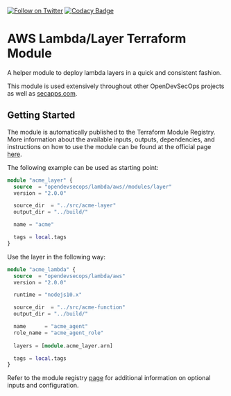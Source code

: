 [![Follow on Twitter](https://img.shields.io/twitter/follow/opendevsecops.svg?logo=twitter)](https://twitter.com/opendevsecops)
[![Codacy Badge](https://api.codacy.com/project/badge/Grade/d3cdea1d93de4f9791f92aec8306e6f8)](https://www.codacy.com/app/OpenDevSecOps/terraform-aws-lambda?utm_source=github.com&amp;utm_medium=referral&amp;utm_content=opendevsecops/terraform-aws-lambda&amp;utm_campaign=Badge_Grade)

# AWS Lambda/Layer Terraform Module

A helper module to deploy lambda layers in a quick and consistent fashion.

This module is used extensively throughout other OpenDevSecOps projects as well as [secapps.com](secapps.com).

## Getting Started

The module is automatically published to the Terraform Module Registry. More information about the available inputs, outputs, dependencies, and instructions on how to use the module can be found at the official page [here](https://registry.terraform.io/modules/opendevsecops/lambda).

The following example can be used as starting point:

```terraform
module "acme_layer" {
  source  = "opendevsecops/lambda/aws//modules/layer"
  version = "2.0.0"

  source_dir  = "../src/acme-layer"
  output_dir = "../build/"

  name = "acme"

  tags = local.tags
}
```

Use the layer in the following way:

```terraform
module "acme_lambda" {
  source  = "opendevsecops/lambda/aws"
  version = "2.0.0"

  runtime = "nodejs10.x"

  source_dir  = "../src/acme-function"
  output_dir = "../build/"

  name      = "acme_agent"
  role_name = "acme_agent_role"
  
  layers = [module.acme_layer.arn]

  tags = local.tags
}
```

Refer to the module registry [page](https://registry.terraform.io/modules/opendevsecops/lambda) for additional information on optional inputs and configuration.

